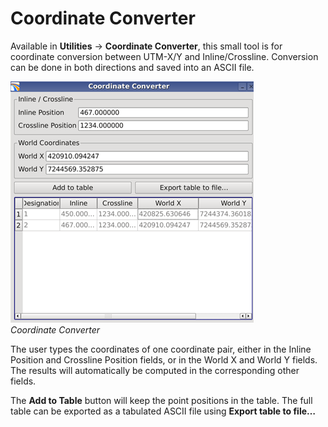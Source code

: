 # Coordinate Converter

Available in **Utilities** → **Coordinate Converter**, this small tool is for coordinate conversion between UTM-X/Y and Inline/Crossline. Conversion can be done in both directions and saved into an ASCII file.

![](../.gitbook/assets/009_utilities-and-setting.png)  
_Coordinate Converter_

The user types the coordinates of one coordinate pair, either in the Inline Position and Crossline Position fields, or in the World X and World Y fields. The results will automatically be computed in the corresponding other fields.

The **Add to Table** button will keep the point positions in the table. The full table can be exported as a tabulated ASCII file using **Export table to file…**

